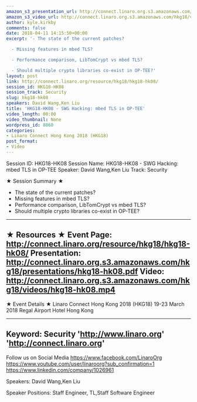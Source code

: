 ```yaml
---
amazon_s3_presentation_url: http://connect.linaro.org.s3.amazonaws.com/hkg18/presentations/hkg18-hk08.pdf
amazon_s3_video_url: http://connect.linaro.org.s3.amazonaws.com/hkg18/videos/hkg18-hk08.mp4
author: kyle.kirkby
comments: false
date: 2018-04-11 14:15:50+00:00
excerpt: '- The state of the current patches?

  - Missing features in mbed TLS?

  - Performance comparison, LibTomCrypt vs mbed TLS?

  - Should multiple crypto libraries co-exist in OP-TEE?'
layout: post
link: http://connect.linaro.org/resource/hkg18/hkg18-hk08/
session_id: HKG18-HK08
session_track: Security
slug: hkg18-hk08
speakers: David Wang,Ken Liu
title: 'HKG18-HK08 - SWG Hacking: mbed TLS in OP-TEE'
video_length: 00:00
video_thumbnail: None
wordpress_id: 8860
categories:
- Linaro Connect Hong Kong 2018 (HKG18)
post_format:
- Video
---
```


Session ID: HKG18-HK08
Session Name: HKG18-HK08 - SWG Hacking: mbed TLS in OP-TEE
Speaker: David Wang,Ken Liu
Track: Security


★ Session Summary ★
- The state of the current patches?
- Missing features in mbed TLS?
- Performance comparison, LibTomCrypt vs mbed TLS?
- Should multiple crypto libraries co-exist in OP-TEE?

---------------------------------------------------
★ Resources ★
Event Page: http://connect.linaro.org/resource/hkg18/hkg18-hk08/
Presentation: http://connect.linaro.org.s3.amazonaws.com/hkg18/presentations/hkg18-hk08.pdf
Video: http://connect.linaro.org.s3.amazonaws.com/hkg18/videos/hkg18-hk08.mp4
 ---------------------------------------------------
★ Event Details ★
Linaro Connect Hong Kong 2018 (HKG18)
19-23 March 2018 
Regal Airport Hotel Hong Kong

---------------------------------------------------
Keyword: Security
'http://www.linaro.org'
'http://connect.linaro.org'
---------------------------------------------------
Follow us on Social Media
https://www.facebook.com/LinaroOrg
https://www.youtube.com/user/linaroorg?sub_confirmation=1
https://www.linkedin.com/company/1026961

Speakers: David Wang,Ken Liu

Speaker Positions: Staff Engineer, TL,Staff Software Engineer


